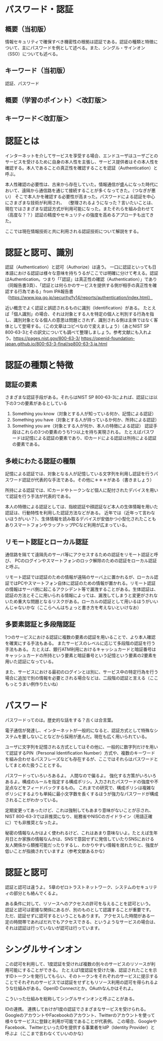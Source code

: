 # パスワード・認証
## 概要（当初版）
情報セキュリティで確保すべき機密性の根拠は認証である。認証の種類と特徴について、主にパスワードを例として述べる。また、シングル・サインオン（SSO）についても述べる。

## キーワード（当初版）
認証、パスワード

## 概要（学習のポイント）＜改訂版＞

## キーワード＜改訂版＞

# 認証とは
インターネットを介してサービスを享受する場合、エンドユーザはユーザごとのサービスを受けるために自身の本人性を主張し、サービス提供者はその本人性を確認する。本人であることの真正性を確認することを認証（Authentication）と呼ぶ。

本人性確認の必要性は、古来から存在していた。情報通信が盛んになった時代において、遠隔から通信路を通じて接続することが多くなってきた。（つなぎが悪い）
そこで本人かを確認する必要性が高まった。パスワードによる認証を中心にさまざまな技術が利用され、
（整理されるようになった？言いたいことは、
現在ではさまざまな認証方式が利用可能になった。またそれらを組み合わせて（高度な？？）認証の精度やセキュリティの強度を高めるアプローチも出てきた。

ここでは現在情報技術と共に利用される認証技術について解説をする。


# 認証と認可、識別



認証（Authentication）と認可（Authorize）は違う。
一口に認証といっても日本語における認証は様々な意味を持ちうるがここでは明確に分けて考える。認証はAuthentication。つまり「「認証」は真正性の確認（Authentication）」であり（同報告書3頁）、「認証とは何らかのサービスを提供する側が相手の真正性を確認する行為である」from IPA報告書（https://www.ipa.go.jp/security/fy14/reports/authentication/index.html）

近い概念でよく認証と誤認されるものに識別（Identification）がある。
たとえば「個人識別」の場合、それは対象とする人を特定の個人と判別する行為を指し、識別対象となる個人の意思は問題とされず、識別される側は主体ではなく客体として登場する。（この文章はコピペなので変えましょう）（あとNIST SP 800-63-3とその訳文についても調べて整理しましょう。参考文献にも入れよう。https://pages.nist.gov/800-63-3/
https://openid-foundation-japan.github.io/800-63-3-final/sp800-63-3.ja.html


# 認証の種類と特徴

## 認証の要素
さまざまな認証手段がある。それらはNIST SP 800-63-3によれば、認証には以下の3つの要素があるとしている
1. Something you know（対象とする人が知っている何か、記憶による認証）
1. Something you have（対象とする人が持っているか何か、所持による認証）
1. Something you are（対象とする人が何か、本人の特徴による認証）
認証手段はこれらの3つの要素のうち1つ以上を持ち実現される。
たとえばパスワードは記憶による認証の要素であり、IDカードによる認証は所持による認証の要素である。

## 多岐にわたる認証の種類
記憶による認証では、対象となる人が記憶している文字列を利用し認証を行うパスワード認証が代表的な手法である。その他に＊＊＊がある（書きましょう）

所持による認証では、ICカードやトークンなど個人に配付されたデバイスを用いて認証を行う手法が代表的である。

本人の特徴による認証としては、指紋認証や顔認証など本人の生体情報を用いた認証は、行動特性を利用した認証方法などがある。
近年では（近年って言わないほうがいい？）、生体情報を読み取るデバイスが安価かつ小型化されたこともありスマートフォンやラップトップPCなど利用が広まっている。

## リモート認証とローカル認証
通信路を隔てて遠隔先のサーバ等にアクセスするための認証をリモート認証と呼び、
PCのログインやスマートフォンのロック解除のための認証をローカル認証と呼ぶ。

リモート認証では認証のための情報が遠隔のサーバ上に置かれるが、ローカル認証ではPCやスマートフォン自体に認証のための情報が置かれる。リモート認証の情報はサーバ側に起こるアクシデント等で漏洩することがある。生体認証は、認証の方法とそこに用いられる情報によっては、漏洩してしまうと変更がされないため重大な問題となるリスクがある。ローカルの認証として用いるほうがいいんじゃないかな（ここらへんはちょっと書き方を考えないといけなお）


## 多要素認証と多段階認証
1つのサービスにおける認証に複数の要素の認証を用いることで、より本人確認を確実にする手法もある。
またサービスのレベルに応じて多段階の認証を行う手法もある。
たとえば、銀行ATM利用におけるキャッシュカードと暗証番号はキャッシュカードの所持という要素と暗証番号という記憶という要素の2要素を用いた認証になっている。

また、サービスにおける最初のログインとは別に、サービス中の特定行為を行う場合に追加で別の情報を必要とされる場合などは、二段階の認証と言える（ここもっとうまい例作りたいね）


# パスワード
パスワードってのは。歴史的な話をする？古くは合言葉。

電子通信が発達し、インターネットが一般的になると、認証方式として特殊なシステムを要しないことなどから採用が進んだ。現在も広く用いられている。

ユーザに文字列を記憶される方式としてはその他に、一般的に数字列だけを用いて認証するPIN（Personal Identification Number）方式や、複数のキーワードを組み合わせるパスフレーズなども存在するが、ここではそれらはパスワードとしてまとめた扱うこととする。

パスワードっていろいろあるよ。
人間なので偏るよ。
強化する方策がいろいろあるよ。構成のルールを指定する構成ポリシ。入力されたパスワードの強度や不足点などをフィードバックするもの。
これまでの研究で、構成ポリシは複雑なポリシにするよりも単純に最小文字数を長くするほうが強力なパスワードが構成されることがわかっている。

定期変更ってあったけど、これは強制してもあまり意味がないことが示され、NIST 800-63-3では非推奨になり、総務省やNISCのガイドライン（用語正確に）でも非推奨となったよ。

秘密の情報なんかはよく使われるけど、これはあまり意味ないよ。たとえば生年月日とか家族の情報なんかは、SNSで意図せずに発信していたりSNSにおける友人関係から類推可能だったりするし、わかりやすい情報を居れたりと、強度が低いことが指摘されていますよ（参考文献あるかな）


# 認証と認可
認証と認可は違うよ。
5章のゼロトラストネットワーク、システムのセキュリティの部分とも絡んでくるよ。

ある条件に対して、リソースへのアクセスの許可を与えることを認可という。
認証と認可は密接な関係にあるが、別のものとして認識することが重要です。
ただ、認証せずに認可するということもあります。
アクセスした時間がある一定の時間帯であればだれでもアクセスできる、というようなサービスの場合は、それは認証は行っていないが認可は行っています。



# シングルサインオン
この認可を利用して、1度認証を受ければ複数の別々のサービスのリソースが利用可能にすることができる。
たとえば1度認証を受けた後、認証されたことを示すIDトークンを発行してもらい、そのトークンをそれぞれのサービスに提示することでそれぞれのサービスでは認証をせずともリソース利用の認可を得られるような仕組みがある。OpenID Connectとか。OAuthなんかはそれよ。

こういった仕組みを総称してシングルサインオンと呼ぶことがある。

IDの連携。
連携しておけが1度の認証でさまざまなサービスを受けられる。GoogleのアカウントやFacebookのアカウント、Twitterのアカウントを使って様々なサービスに登録と利用が可能であることが代表例。
この場合、GoogleやFacebook、TwitterといったIDを提供する事業者をIdP（Identity Provider）と呼ぶよ（ここまで言わなくていいのかな）
